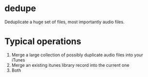 # dedupe

Deduplicate a huge set of files, most importantly audio files.


# Typical operations

1. Merge a large collection of possibly duplicate audio files into your iTunes
2. Merge an existing itunes library record into the current one
3. Both

